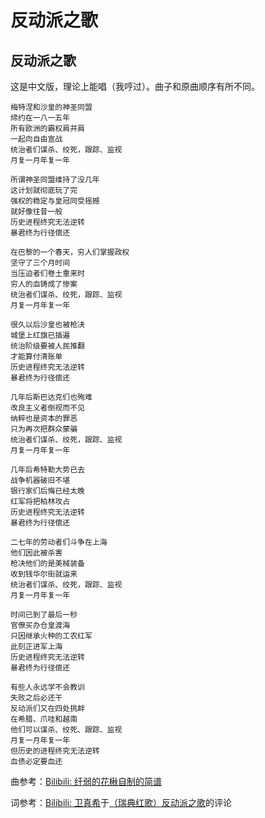 # 反动派之歌

## 反动派之歌

这是中文版，理论上能唱（我哼过）。曲子和原曲顺序有所不同。

```text
梅特涅和沙皇的神圣同盟
缔约在一八一五年
所有欧洲的霸权肩并肩
一起向自由宣战
统治者们谋杀、绞死，跟踪、监视
月复一月年复一年

所谓神圣同盟维持了没几年
这计划就彻底玩了完
强权的稳定与皇冠同受摇撼
就好像往昔一般
历史进程终究无法逆转
暴君终为行径偿还

在巴黎的一个春天，穷人们掌握政权
坚守了三个月时间
当压迫者们卷土重来时
穷人的血铸成了惨案
统治者们谋杀、绞死，跟踪、监视
月复一月年复一年

很久以后沙皇也被枪决
城堡上红旗已插遍
统治阶级要被人民推翻
才能算付清账单
历史进程终究无法逆转
暴君终为行径偿还

几年后斯巴达克们也殉难
改良主义者倒视而不见
纳粹也是资本的罪恶
只为再次把群众蒙骗
统治者们谋杀、绞死，跟踪、监视
月复一月年复一年

几年后希特勒大势已去
战争机器破旧不堪
银行家们后悔已经太晚
红军将把柏林攻占
历史进程终究无法逆转
暴君终为行径偿还

二七年的劳动者们斗争在上海
他们因此被杀害
枪决他们的是美械装备
收到钱华尔街就运来
统治者们谋杀、绞死，跟踪、监视
月复一月年复一年

时间已到了最后一秒
官僚买办仓皇渡海
只因继承火种的工农红军
此刻正进军上海
历史进程终究无法逆转
暴君终为行径偿还

有些人永远学不会教训
失败之后必还干
反动派们又在四处挑衅
在希腊、爪哇和越南
他们可以谋杀、绞死、跟踪、监视
月复一月年复一年
但历史的进程终究无法逆转
血债必定要血还
```

曲参考：[Bilibili: 纤弱的花楸自制的简谱](https://www.bilibili.com/video/BV1iw411c78V/)

词参考：[Bilibili: 卫真希](https://space.bilibili.com/136522/)于[（瑞典红歌）反动派之歌](https://www.bilibili.com/video/BV1WM4y1u7g7/)的评论
<!--stackedit_data:
eyJoaXN0b3J5IjpbMzc3MDg5MDMzLDI5OTI1NzgzNiwxNTYyNz
c4ODMyLDc4NDYzNzE5MiwxMzM5NDc5MDczXX0=
-->